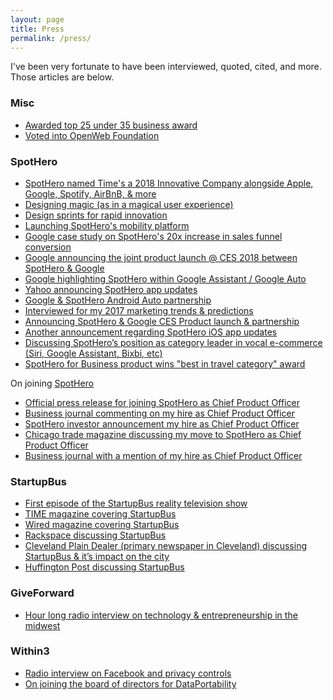 ```yaml
---
layout: page
title: Press
permalink: /press/
---
```


I've been very fortunate to have been interviewed, quoted, cited, and more.  Those articles are below.

### Misc

- [Awarded top 25 under 35 business award](http://www.americanregistry.com/recognition/top-25-under-35-movers-and-shakers/115138)
- [Voted into OpenWeb Foundation](http://www.openwebfoundation.org/foundation )

### SpotHero

- [SpotHero named Time's a 2018 Innovative Company alongside Apple, Google, Spotify, AirBnB, & more](http://time.com/collection/genius-companies-2018/5412656/spothero/)
- [Designing magic (as in a magical user experience)](http://chicagoventures.com/2016/11/designing-parking-magic/)
- [Design sprints for rapid innovation](https://launchpadlab.com/blog/design-sprints-q-a-with-anthony-broad-crawford-chief-product-officer-at-spothero/)
- [Launching SpotHero's mobility platform](https://venturebeat.com/2017/02/14/spothero-launches-developer-platform-to-expand-its-parking-inventory-into-third-party-apps/)
- [Google case study on SpotHero's 20x increase in sales funnel conversion](https://static.googleusercontent.com/media/pay.google.com/en//about/business/static/data/spothero-gpay-casestudy.pdf)
- [Google announcing the joint product launch @ CES 2018 between SpotHero & Google](https://www.blog.google/products/assistant/new-devices-more-google-assistant-ces-2018/)
- [Google highlighting SpotHero within Google Assistant / Google Auto](https://www.blog.google/products/assistant/20-things-you-can-do-your-voice/)
- [Yahoo announcing SpotHero app updates](https://finance.yahoo.com/news/spothero-updates-ios-app-first-130300413.html)
- [Google & SpotHero Android Auto partnership](https://www.digitaltrends.com/cars/spothero-android-auto/)
- [Interviewed for my 2017 marketing trends & predictions](https://www.business2community.com/marketing/future-marketing-47-experts-share-2017-predictions-01723801)
- [Announcing SpotHero & Google CES Product launch & partnership](https://www.parking.org/2018/01/29/member-news-spothero-announces-voice-activated-car-parking-reservations-via-google-assistant-android-auto/)
- [Another announcement regarding SpotHero iOS app updates](https://www.benzinga.com/pressreleases/17/09/b10068289/spothero-updates-ios-app-with-first-of-kind-features-to-make-parking-f)
- [Discussing SpotHero’s position as category leader in vocal e-commerce (Siri, Google Assistant, Bixbi, etc)](https://www.business2community.com/marketing/future-marketing-47-experts-share-2017-predictions-01723801)
- [SpotHero for Business product wins "best in travel category" award](http://www.businesstravelnews.com/Technology/SpotHero-Wins-BTNs-2017-Innovator-Award)

On joining [SpotHero](http://www.spothero.com)

- [Official press release for joining SpotHero as Chief Product Officer](https://www.businesswire.com/news/home/20160615005398/en/Anthony-Broad-Crawford-Joins-SpotHero-Chief-Product-Officer)
- [Business journal commenting on my hire as Chief Product Officer](https://www.bizjournals.com/chicago/potmsearch/detail/submission/5950342/Anthony_BroadCrawford)
- [SpotHero investor announcement my hire as Chief Product Officer](http://hydeparkangels.com/news_articles/9-biggest-chicago-tech-hires-june/)
- [Chicago trade magazine discussing my move to SpotHero as Chief Product Officer](https://www.builtinchicago.org/2016/06/22/chicago-tech-new-hires)
- [Business journal with a mention of my hire as Chief Product Officer](https://www.businesswire.com/news/home/20170126005605/en/SpotHero-Launches-13-New-Cities-Based-Driver)

### StartupBus

- [First episode of the StartupBus reality television show](https://www.youtube.com/watch?v=8bK9LPlh9i8)
- [TIME magazine covering StartupBus](https://www.youtube.com/watch?v=oeqTCpkGKoY)
- [Wired magazine covering StartupBus](https://www.wired.com/2011/03/startup-bus-sxsw/)
- [Rackspace discussing StartupBus](https://blog.rackspace.com/startupbus-cruises-into-the-rackspace-castle-en-route-to-sxsw)
- [Cleveland Plain Dealer (primary newspaper in Cleveland) discussing StartupBus & it’s impact on the city](https://www.cleveland.com/business/index.ssf/2012/03/startup_bus_teams_have_72_hour.html)
- [Huffington Post discussing StartupBus](https://www.huffingtonpost.com/joan-k-smith/what-a-long-strange-trip-_b_835740.html)

### GiveForward

- [Hour long radio interview on technology & entrepreneurship in the midwest](https://www.builtinchicago.org/blog/cpo-giveforwad-anthony-broad-crawford-technology-bettering-world-bytes-over-bagels
)

### Within3

- [Radio interview on Facebook and privacy controls](https://newstalkcleveland.com/134821/facebook-plans-to-unveil-drastically-simplified-privacy-controls-wednesday/)
- [On joining the board of directors for DataPortability](http://blackcalife.free.fr/datafiles/Informatique/Web/web_semantic/DataPortabilityOct_Nov2008.pdf)
